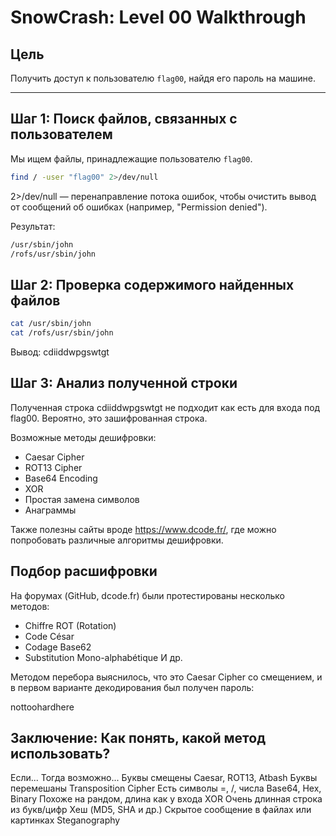 # SnowCrash: Level 00 Walkthrough

## Цель
Получить доступ к пользователю `flag00`, найдя его пароль на машине.

---

## Шаг 1: Поиск файлов, связанных с пользователем

Мы ищем файлы, принадлежащие пользователю `flag00`.

```bash
find / -user "flag00" 2>/dev/null
```
2>/dev/null — перенаправление потока ошибок, чтобы очистить вывод от сообщений об ошибках (например, "Permission denied").

Результат:

```bash
/usr/sbin/john
/rofs/usr/sbin/john
```

## Шаг 2: Проверка содержимого найденных файлов
```bash
cat /usr/sbin/john
cat /rofs/usr/sbin/john
```

Вывод:
cdiiddwpgswtgt

## Шаг 3: Анализ полученной строки
Полученная строка cdiiddwpgswtgt не подходит как есть для входа под flag00. Вероятно, это зашифрованная строка.

Возможные методы дешифровки:
- Caesar Cipher
- ROT13 Cipher
- Base64 Encoding
- XOR
- Простая замена символов
- Анаграммы

Также полезны сайты вроде https://www.dcode.fr/, где можно попробовать различные алгоритмы дешифровки.

## Подбор расшифровки
На форумах (GitHub, dcode.fr) были протестированы несколько методов:
- Chiffre ROT (Rotation)
- Code César
- Codage Base62
- Substitution Mono-alphabétique
И др.

Методом перебора выяснилось, что это Caesar Cipher со смещением, и в первом варианте декодирования был получен пароль:

nottoohardhere

## Заключение: Как понять, какой метод использовать?
Если...	                                        Тогда возможно...
Буквы смещены	                                Caesar, ROT13, Atbash
Буквы перемешаны	                            Transposition Cipher
Есть символы =, /, числа	                    Base64, Hex, Binary
Похоже на рандом, длина как у входа	            XOR
Очень длинная строка из букв/цифр	Хеш         (MD5, SHA и др.)
Скрытое сообщение в файлах или картинках	    Steganography



